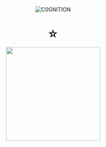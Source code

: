 ## 

<p align="center"> <img src="https://komarev.com/ghpvc/?username=C0GNITION&label=poop%20shards&color=cf30af&style=flat" alt="C0GNITION" /> </p>
<h1 align="center">☆</h1>
<p align="center"> 
  <img width="250" height="250" src="https://i.imgur.com/IcbJehX.png">
</p>



